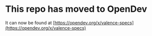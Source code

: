 # This repo has moved to OpenDev

It can now be found at [https://opendev.org/x/valence-specs](https://opendev.org/x/valence-specs)
